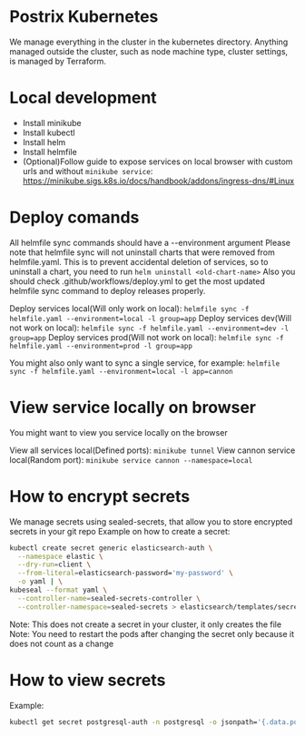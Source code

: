 # Postrix Kubernetes
We manage everything in the cluster in the kubernetes directory.
Anything managed outside the cluster, such as node machine type, cluster settings, is managed by Terraform.

# Local development
- Install minikube
- Install kubectl
- Install helm
- Install helmfile
- (Optional)Follow guide to expose services on local browser with custom urls and without `minikube service`: https://minikube.sigs.k8s.io/docs/handbook/addons/ingress-dns/#Linux

# Deploy comands
All helmfile sync commands should have a --environment argument
Please note that helmfile sync will not uninstall charts that were removed from helmfile.yaml.
This is to prevent accidental deletion of services, so to uninstall a chart, you need to run `helm uninstall <old-chart-name>`
Also you should check .github/workflows/deploy.yml to get the most updated helmfile sync command to deploy releases properly.

Deploy services local(Will only work on local): `helmfile sync -f helmfile.yaml --environment=local -l group=app`
Deploy services dev(Will not work on local): `helmfile sync -f helmfile.yaml --environment=dev -l group=app`
Deploy services prod(Will not work on local): `helmfile sync -f helmfile.yaml --environment=prod -l group=app`

You might also only want to sync a single service, for example: `helmfile sync -f helmfile.yaml --environment=local -l app=cannon`

# View service locally on browser
You might want to view you service locally on the browser

View all services local(Defined ports): `minikube tunnel`
View cannon service local(Random port): `minikube service cannon --namespace=local`

# How to encrypt secrets
We manage secrets using sealed-secrets, that allow you to store encrypted secrets in your git repo
Example on how to create a secret:

```bash
kubectl create secret generic elasticsearch-auth \
  --namespace elastic \
  --dry-run=client \
  --from-literal=elasticsearch-password='my-password' \
  -o yaml | \
kubeseal --format yaml \
  --controller-name=sealed-secrets-controller \
  --controller-namespace=sealed-secrets > elasticsearch/templates/secret.yaml
```

Note: This does not create a secret in your cluster, it only creates the file
Note: You need to restart the pods after changing the secret only because it does not count as a change

# How to view secrets
Example:
```bash
kubectl get secret postgresql-auth -n postgresql -o jsonpath='{.data.postgresql-password}' | base64 -d
```
